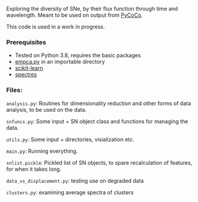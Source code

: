 Exploring the diversity of SNe, by their flux function through time and wavelength. Meant to be used on output from [PyCoCo](https://github.com/ofek-b/PyCoCo_templates).

This code is used in a work in progress.

### Prerequisites

- Tested on Python 3.8, requires the basic packages
- [empca.py](https://github.com/sbailey/empca/blob/master/empca.py) in an importable directory
- [scikit-learn](https://scikit-learn.org/stable/)
- [spectres](https://github.com/ACCarnall/spectres)

### Files:

`analysis.py`: Routines for dimensionality reduction and other forms of data analysis, to be used on the data.

`snfuncs.py`: Some input + SN object class and functions for managing the data.

`utils.py`: Some input + directories, visialization etc.

`main.py`: Running everything.

`snlist.pickle`: Pickled list of SN objects, to spare recalculation of features, for when it takes long.

`data_vs_displacement.py`: testing use on degraded data

`clusters.py`: examining average spectra of clusters